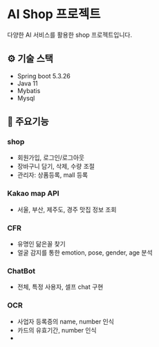 # AI Shop 프로젝트 
다양한 AI 서비스를 활용한 shop 프로젝트입니다.

## ⚙ 기술 스택
- Spring boot 5.3.26
- Java 11
- Mybatis 
- Mysql

## 📌 주요기능
### shop
- 회원가입, 로그인/로그아웃
- 장바구니 담기, 삭제, 수량 조절
- 관리자: 상품등록, mall 등록

### Kakao map API
- 서울, 부산, 제주도, 경주 맛집 정보 조회

### CFR
- 유명인 닮은꼴 찾기
- 얼굴 감지를 통한 emotion, pose, gender, age 분석

### ChatBot
- 전체, 특정 사용자, 셀프 chat 구현

### OCR
- 사업자 등록증의 name, number 인식
- 카드의 유효기간, number 인식
- 
